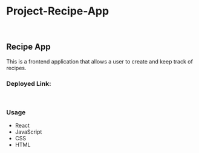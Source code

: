 <h1>Project-Recipe-App</h1>
<br>

<h2>Recipe App</h2>
<p>This is a frontend application that allows a user to create and keep track of recipes.</p>
<h3>Deployed Link:</h3>
<br>
<h3>Usage</h3>
<ul>
<li>React</li>
<li>JavaScript</li>
<li>CSS</li>
<li>HTML</li>
</ul>
<br>
